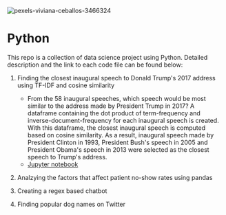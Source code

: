 ![pexels-viviana-ceballos-3466324](https://user-images.githubusercontent.com/71023894/94725850-67357b00-032a-11eb-9419-f5367a201c2f.jpg)

# Python 

This repo is a collection of data science project using Python. Detailed description and the link to each code file can be found below:

1. Finding the closest inaugural speech to Donald Trump's 2017 address using TF-IDF and cosine similarity
    * From the 58 inaugural speeches, which speech would be most similar to the address made by President Trump in 2017? A dataframe containing the dot product of term-frequency and inverse-document-frequency for each inaugural speech is created. With this dataframe, the closest inaugural speech is computed based on cosine similarity. As a result, inaugural speech made by President Clinton in 1993, President Bush's speech in 2005 and President Obama's speech in 2013 were selected as the closest speech to Trump's address.
    * [Jupyter notebook](https://github.com/hellonina/Python/blob/master/td-idf-nlp.ipynb)

2. Analzying the factors that affect patient no-show rates using pandas

3. Creating a regex based chatbot

4. Finding popular dog names on Twitter


